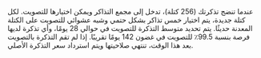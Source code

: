 عندما تنضج تذكرتك (256 كتلة)، تدخل إلى مجمع التذاكر ويمكن اختيارها للتصويت. لكل كتلة جديدة، يتم اختيار خمس تذاكر بشكل حتمي وشبه عشوائي للتصويت على الكتلة المعدنة حديثًا. يتم تحديد متوسط التذكرة للتصويت في حوالي 28 يومًا، وأي تذكرة لديها فرصة بنسبة 99.5٪ للتصويت في غضون 142 يومًا تقريبًا. إذا لم تقم التذكرة بالتصويت بعد هذا الوقت، تنتهي صلاحيتها ويتم استرداد سعر التذكرة الأصلي.
